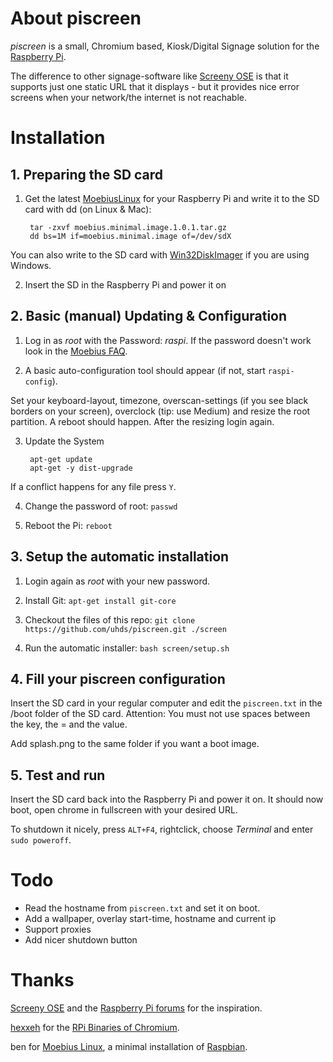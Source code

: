 # About piscreen

*piscreen* is a small, Chromium based, Kiosk/Digital Signage solution for the [Raspberry Pi](http://raspberrypi.org).


The difference to other signage-software like [Screeny OSE](https://github.com/wireload/screenly-ose) is that it supports just one static URL that it displays - but it provides nice error screens when your network/the internet is not reachable.

# Installation
## 1. Preparing the SD card

1. Get the latest [MoebiusLinux](http://moebiuslinux.sourceforge.net/) for your Raspberry Pi and write it to the SD card with dd (on Linux & Mac):

        tar -zxvf moebius.minimal.image.1.0.1.tar.gz
        dd bs=1M if=moebius.minimal.image of=/dev/sdX

  You can also write to the SD card with [Win32DiskImager](https://wiki.ubuntu.com/Win32DiskImager) if you are using Windows. 

2. Insert the SD in the Raspberry Pi and power it on

## 2. Basic (manual) Updating & Configuration

1. Log in as *root* with the Password: *raspi*. If the password doesn't work look in the [Moebius FAQ](http://moebiuslinux.sourceforge.net/documentation/faq/).

2. A basic auto-configuration tool should appear (if not, start `raspi-config`). 
  
  Set your keyboard-layout, timezone, overscan-settings (if you see black borders on your screen), overclock (tip: use Medium) and resize the root partition. A reboot should happen. After the resizing login again.

3. Update the System

        apt-get update
        apt-get -y dist-upgrade

  If a conflict happens for any file press `Y`.

4. Change the password of root: `passwd`

5. Reboot the Pi: `reboot`

## 3. Setup the automatic installation

1. Login again as *root* with your new password.

2. Install Git: `apt-get install git-core`

3. Checkout the files of this repo: `git clone https://github.com/uhds/piscreen.git ./screen`

4. Run the automatic installer: `bash screen/setup.sh`

## 4. Fill your piscreen configuration

Insert the SD card in your regular computer and edit the `piscreen.txt` in the /boot folder of the SD card.
Attention: You must not use spaces between the key, the = and the value.

Add splash.png to the same folder if you want a boot image.

## 5. Test and run

Insert the SD card back into the Raspberry Pi and power it on. It should now boot, open chrome in fullscreen with your desired URL.

To shutdown it nicely, press `ALT+F4`, rightclick, choose *Terminal* and enter `sudo poweroff`.

# Todo

* Read the hostname from `piscreen.txt` and set it on boot.
* Add a wallpaper, overlay start-time, hostname and current ip
* Support proxies
* Add nicer shutdown button

# Thanks

[Screeny OSE](https://github.com/wireload/screenly-ose) and the [Raspberry Pi forums](http://www.raspberrypi.org/forum) for the inspiration.

[hexxeh](http://hexxeh.net) for the [RPi Binaries of Chromium](http://hexxeh.net/?p=328117859).

ben for [Moebius Linux](http://moebiuslinux.sourceforge.net), a minimal installation of [Raspbian](http://raspbian.org).
